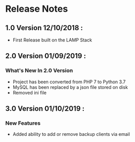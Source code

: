 # Release Notes
## 1.0 Version 12/10/2018 : 
- First Release built on the LAMP Stack

## 2.0 Version 01/09/2019 : 
### What's New In 2.0 Version
- Project has been converted from PHP 7 to Python 3.7 
- MySQL has been replaced by a json file stored on disk
- Removed ini file

## 3.0 Version 01/10/2019 :
### New Features
- Added ability to add or remove backup clients via email



